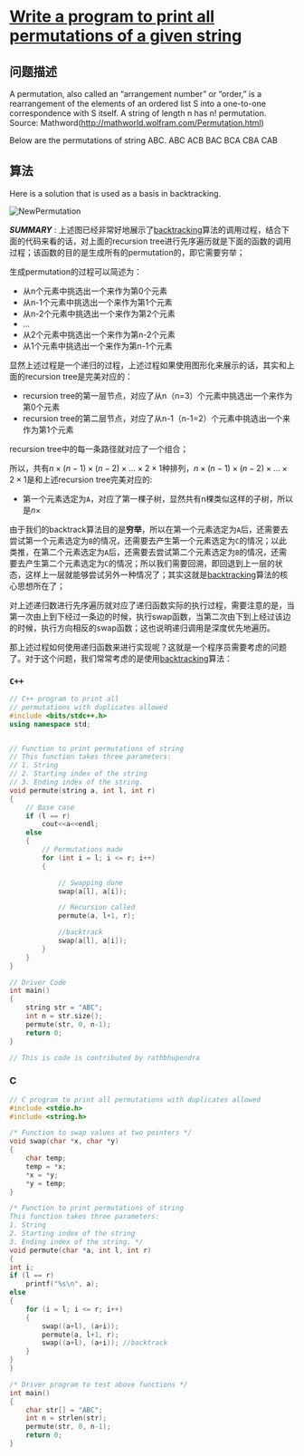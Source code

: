# [Write a program to print all permutations of a given string](https://www.geeksforgeeks.org/write-a-c-program-to-print-all-permutations-of-a-given-string/)

## 问题描述

A permutation, also called an “arrangement number” or “order,” is a rearrangement of the elements of an ordered list S into a one-to-one correspondence with S itself. A string of length n has n! permutation.
Source: Mathword(http://mathworld.wolfram.com/Permutation.html)

Below are the permutations of string ABC.
ABC ACB BAC BCA CBA CAB

## 算法

 Here is a solution that is used as a basis in backtracking. 



 ![NewPermutation](https://media.geeksforgeeks.org/wp-content/cdn-uploads/NewPermutation.gif)

***SUMMARY*** : 上述图已经非常好地展示了[backtracking](https://en.wikipedia.org/wiki/Backtracking)算法的调用过程，结合下面的代码来看的话，对上面的recursion tree进行先序遍历就是下面的函数的调用过程；该函数的目的是生成所有的permutation的，即它需要穷举；

生成permutation的过程可以简述为：

- 从n个元素中挑选出一个来作为第0个元素
- 从n-1个元素中挑选出一个来作为第1个元素
- 从n-2个元素中挑选出一个来作为第2个元素
- ...
- 从2个元素中挑选出一个来作为第n-2个元素
- 从1个元素中挑选出一个来作为第n-1个元素



显然上述过程是一个递归的过程，上述过程如果使用图形化来展示的话，其实和上面的recursion tree是完美对应的：

- recursion tree的第一层节点，对应了从n（n=3）个元素中挑选出一个来作为第0个元素
- recursion tree的第二层节点，对应了从n-1（n-1=2）个元素中挑选出一个来作为第1个元素

recursion tree中的每一条路径就对应了一个组合；

所以，共有$n \times (n-1) \times (n-2) \times \ldots \times 2 \times 1$种排列，$n \times (n-1) \times (n-2) \times \ldots \times 2 \times 1$是和上述recursion tree完美对应的:

- 第一个元素选定为`A`，对应了第一棵子树，显然共有n棵类似这样的子树，所以是$n \times$

由于我们的backtrack算法目的是**穷举**，所以在第一个元素选定为`A`后，还需要去尝试第一个元素选定为`B`的情况，还需要去产生第一个元素选定为`C`的情况；以此类推，在第二个元素选定为`A`后，还需要去尝试第二个元素选定为`B`的情况，还需要去产生第二个元素选定为`C`的情况；所以我们需要回溯，即回退到上一层的状态，这样上一层就能够尝试另外一种情况了；其实这就是[backtracking](https://en.wikipedia.org/wiki/Backtracking)算法的核心思想所在了；

对上述递归数进行先序遍历就对应了递归函数实际的执行过程，需要注意的是，当第一次由上到下经过一条边的时候，执行swap函数，当第二次由下到上经过该边的时候，执行方向相反的swap函数；这也说明递归调用是深度优先地遍历。

那上述过程如何使用递归函数来进行实现呢？这就是一个程序员需要考虑的问题了。对于这个问题，我们常常考虑的是使用[backtracking](https://en.wikipedia.org/wiki/Backtracking)算法：

### `C++`

```c++
// C++ program to print all 
// permutations with duplicates allowed 
#include <bits/stdc++.h> 
using namespace std; 


// Function to print permutations of string 
// This function takes three parameters: 
// 1. String 
// 2. Starting index of the string 
// 3. Ending index of the string. 
void permute(string a, int l, int r) 
{ 
	// Base case 
	if (l == r) 
		cout<<a<<endl; 
	else
	{ 
		// Permutations made 
		for (int i = l; i <= r; i++) 
		{ 

			// Swapping done 
			swap(a[l], a[i]); 

			// Recursion called 
			permute(a, l+1, r); 

			//backtrack 
			swap(a[l], a[i]); 
		} 
	} 
} 

// Driver Code 
int main() 
{ 
	string str = "ABC"; 
	int n = str.size(); 
	permute(str, 0, n-1); 
	return 0; 
} 

// This is code is contributed by rathbhupendra 

```



### C

```c
// C program to print all permutations with duplicates allowed 
#include <stdio.h> 
#include <string.h> 

/* Function to swap values at two pointers */
void swap(char *x, char *y) 
{ 
	char temp; 
	temp = *x; 
	*x = *y; 
	*y = temp; 
} 

/* Function to print permutations of string 
This function takes three parameters: 
1. String 
2. Starting index of the string 
3. Ending index of the string. */
void permute(char *a, int l, int r) 
{ 
int i; 
if (l == r) 
	printf("%s\n", a); 
else
{ 
	for (i = l; i <= r; i++) 
	{ 
		swap((a+l), (a+i)); 
		permute(a, l+1, r); 
		swap((a+l), (a+i)); //backtrack 
	} 
} 
} 

/* Driver program to test above functions */
int main() 
{ 
	char str[] = "ABC"; 
	int n = strlen(str); 
	permute(str, 0, n-1); 
	return 0; 
} 

```


